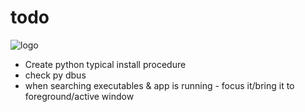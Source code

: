 todo
==========

![logo](https://raw.githubusercontent.com/yafp/apparat_launcher/master/apparat_launcher/gfx/core/128/appIcon.png)


* Create python typical install procedure
* check py dbus
* when searching executables & app is running - focus it/bring it to foreground/active window
